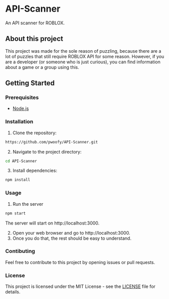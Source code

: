 # API-Scanner
An API scanner for ROBLOX. 

## About this project
This project was made for the sole reason of puzzling, because there are a lot of puzzles that still require ROBLOX API for some reason.
However, if you are a developer (or someone who is just curious), you can find information about a game or a group using this.

## Getting Started

### Prerequisites
- [Node.js](https://nodejs.org/)


### Installation
1. Clone the repository:

```bash
https://github.com/pwoofy/API-Scanner.git
```

2. Navigate to the project directory:

```bash
cd API-Scanner
```

3. Install dependencies:

```bash
npm install
```

### Usage
1. Run the server

```bash
npm start
```
The server will start on http://localhost:3000.

2. Open your web browser and go to http://localhost:3000.
3. Once you do that, the rest should be easy to understand.

### Contibuting

Feel free to contribute to this project by opening issues or pull requests.

### License

This project is licensed under the MIT License - see the [LICENSE](https://github.com/pwoofy/API-Scanner/blob/main/LICENSE) file for details. 
